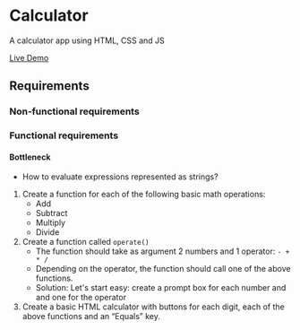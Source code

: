 
# Calculator

A calculator app using HTML, CSS and JS

[Live Demo]()

## Requirements

### Non-functional requirements

### Functional requirements

#### Bottleneck

- How to evaluate expressions represented as strings?

1. Create a function for each of the following basic math operations:
    - Add
    - Subtract
    - Multiply
    - Divide
2.  Create a function called `operate()`
    - The function should take as argument 2 numbers and 1 operator: `- + * / `
    - Depending on the operator, the function should call one of the 
      above functions.
    * Solution: Let's start easy: create a prompt box for each number and and one for the operator
3. Create a basic HTML calculator with buttons for each digit, each of the above functions and an “Equals” key.
                  


